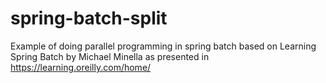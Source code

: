 # spring-batch-split
Example of doing parallel programming in spring batch based on Learning Spring Batch by Michael Minella as presented in https://learning.oreilly.com/home/
